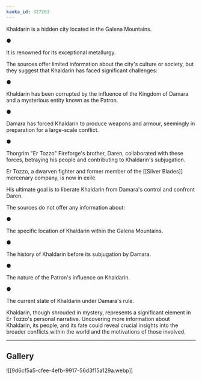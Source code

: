 ```yaml
---
kanka_id: 327203
---
```


Khaldarin is a hidden city located in the Galena Mountains.

●

It is renowned for its exceptional metallurgy.

The sources offer limited information about the city's culture or society, but they suggest that Khaldarin has faced significant challenges:

●

Khaldarin has been corrupted by the influence of the Kingdom of Damara and a mysterious entity known as the Patron.

●

Damara has forced Khaldarin to produce weapons and armour, seemingly in preparation for a large-scale conflict.

●

Thorgrim "Er Tozzo" Fireforge's brother, Daren, collaborated with these forces, betraying his people and contributing to Khaldarin's subjugation.

Er Tozzo, a dwarven fighter and former member of the [[Silver Blades]] mercenary company, is now in exile.

 His ultimate goal is to liberate Khaldarin from Damara's control and confront Daren.

The sources do not offer any information about:

●

The specific location of Khaldarin within the Galena Mountains.

●

The history of Khaldarin before its subjugation by Damara.

●

The nature of the Patron's influence on Khaldarin.

●

The current state of Khaldarin under Damara's rule.

Khaldarin, though shrouded in mystery, represents a significant element in Er Tozzo's personal narrative. Uncovering more information about Khaldarin, its people, and its fate could reveal crucial insights into the broader conflicts within the world and the motivations of those involved.

---
## Gallery
![[9d6cf5a5-cfee-4efb-9917-56d3f15a129a.webp]]